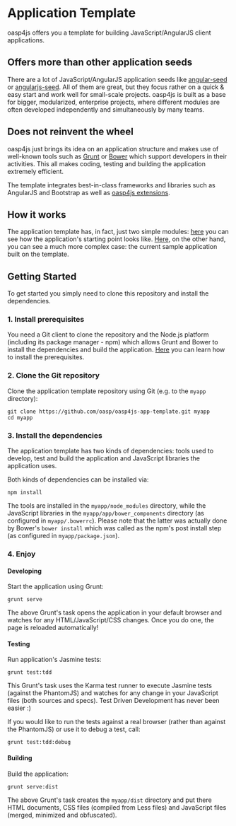 Application Template
=============

oasp4js offers you a template for building JavaScript/AngularJS client applications.

Offers more than other application seeds
-----
There are a lot of JavaScript/AngularJS application seeds like [angular-seed](https://github.com/angular/angular-seed) or [angularjs-seed](https://www.npmjs.org/package/angularjs-seed). All of them are great, but they focus rather on a quick & easy start and work well for small-scale projects. oasp4js is built as a base for bigger, modularized, enterprise projects, where different modules are often developed independently and simultaneously by many teams.

Does not reinvent the wheel
-----
oasp4js just brings its idea on an application structure and makes use of well-known tools such as [Grunt](http://gruntjs.com/) or [Bower](http://bower.io/) which support developers in their activities. This all makes coding, testing and building the application extremely efficient.

The template integrates best-in-class frameworks and libraries such as AngularJS and Bootstrap as well as [oasp4js extensions](https://github.com/oasp/oasp4js).

How it works
-----
The application template has, in fact, just two simple modules: [here](http://oasp.github.io/oasp4js/app-template) you can see how the application's starting point looks like. [Here](http://oasp-ci.cloudapp.net/oasp4j-sample/jsclient), on the other hand, you can see a much more complex case: the current sample application built on the template.

Getting Started
----
To get started you simply need to clone this repository and install the dependencies.
### 1. Install prerequisites
You need a Git client to clone the repository and the Node.js platform (including its package manager - npm) which allows Grunt and Bower to install the dependencies and build the application. [Here](https://github.com/oasp/oasp4js-app-template/wiki/Prerequisites) you can learn how to install the prerequisites.     
### 2. Clone the Git repository
Clone the application template repository using Git (e.g. to the `myapp` directory):

```
git clone https://github.com/oasp/oasp4js-app-template.git myapp
cd myapp
```
### 3. Install the dependencies
The application template has two kinds of dependencies: tools used to develop, test and build the application and JavaScript libraries the application uses.

Both kinds of dependencies can be installed via:

```
npm install
```

The tools are installed in the `myapp/node_modules` directory, while the JavaScript libraries in the `myapp/app/bower_components` directory (as configured in `myapp/.bowerrc`). Please note that the latter was actually done by Bower's `bower install` which was called as the npm's post install step (as configured in `myapp/package.json`).       

### 4. Enjoy

#### Developing

Start the application using Grunt:

```
grunt serve
```

The above Grunt's task opens the application in your default browser and watches for any HTML/JavaScript/CSS changes. Once you do one, the page is reloaded automatically! 

#### Testing

Run application's Jasmine tests:

```
grunt test:tdd
```

This Grunt's task uses the Karma test runner to execute Jasmine tests (against the PhantomJS) and watches for any change in your JavaScript files (both sources and specs).  Test Driven Development has never been easier :)

If you would like to run the tests against a real browser (rather than against the PhantomJS) or use it to debug a test, call: 

```
grunt test:tdd:debug
```

#### Building

Build the application: 

```
grunt serve:dist
```

The above Grunt's task creates the `myapp/dist` directory and put there HTML documents, CSS files (compiled from Less files) and JavaScript files (merged, minimized and obfuscated). 

